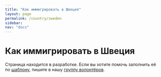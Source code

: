 ```yaml
---
title: "Как иммигрировать в Швеция"
layout: page
permalink: /country/sweden
sidebar:
nav: "docs"
---
```


# Как иммигрировать в Швеция

Страница находится в разработке. Если вы хотите помочь заполнить её по [шаблону](/template), пишите в нашу [группу волонтёров](https://t.me/+FHi3FnJaoWJkMDAx).
